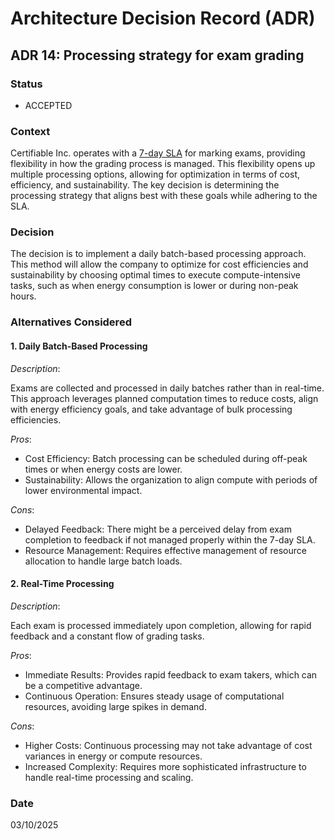 # Architecture Decision Record (ADR)

## ADR 14: Processing strategy for exam grading

### Status

- ACCEPTED

### Context

Certifiable Inc. operates with a [7-day SLA](../sla-slo-sli.md) for marking exams, providing flexibility in how the grading process is managed. This flexibility opens up multiple processing options, allowing for optimization in terms of cost, efficiency, and sustainability. The key decision is determining the processing strategy that aligns best with these goals while adhering to the SLA.

### Decision

The decision is to implement a daily batch-based processing approach. This method will allow the company to optimize for cost efficiencies and sustainability by choosing optimal times to execute compute-intensive tasks, such as when energy consumption is lower or during non-peak hours.

### Alternatives Considered

#### 1. Daily Batch-Based Processing

*Description*:

Exams are collected and processed in daily batches rather than in real-time. This approach leverages planned computation times to reduce costs, align with energy efficiency goals, and take advantage of bulk processing efficiencies.

*Pros*:

- Cost Efficiency: Batch processing can be scheduled during off-peak times or when energy costs are lower.
- Sustainability: Allows the organization to align compute with periods of lower environmental impact.

*Cons*:

- Delayed Feedback: There might be a perceived delay from exam completion to feedback if not managed properly within the 7-day SLA.
- Resource Management: Requires effective management of resource allocation to handle large batch loads.

#### 2. Real-Time Processing

*Description*:

Each exam is processed immediately upon completion, allowing for rapid feedback and a constant flow of grading tasks.

*Pros*:

- Immediate Results: Provides rapid feedback to exam takers, which can be a competitive advantage.
- Continuous Operation: Ensures steady usage of computational resources, avoiding large spikes in demand.

*Cons*:

- Higher Costs: Continuous processing may not take advantage of cost variances in energy or compute resources.
- Increased Complexity: Requires more sophisticated infrastructure to handle real-time processing and scaling.

### Date
03/10/2025
